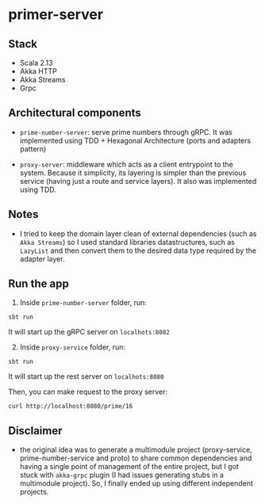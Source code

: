 # primer-server

## Stack

- Scala 2.13
- Akka HTTP
- Akka Streams
- Grpc

## Architectural components

- `prime-number-server`: serve prime numbers through gRPC. It was implemented using TDD + Hexagonal Architecture (ports and adapters pattern)

- `proxy-server`: middleware which acts as a client entrypoint to the system. Because it simplicity, its layering is simpler than the previous service (having just a route and service layers). It also was implemented using TDD.

## Notes

- I tried to keep the domain layer clean of external dependencies (such as `Akka Streams`) so I used standard libraries datastructures, such as `LazyList` and then convert them to the desired data type required by the adapter layer.

## Run the app

1. Inside `prime-number-server` folder, run:

`sbt run`

It will start up the gRPC server on `localhots:8082`

2. Inside `proxy-service` folder, run:

`sbt run`

It will start up the rest server on `localhots:8080`

Then, you can make request to the proxy server:

`curl http://localhost:8080/prime/16`

## Disclaimer

- the original idea was to generate a multimodule project (proxy-service, prime-number-service and proto) to share common dependencies and having a single point of management of the entire project, but I got stuck with `akka-grpc` plugin (I had issues generating stubs in a multimodule project). So, I finally ended up using different independent projects.
